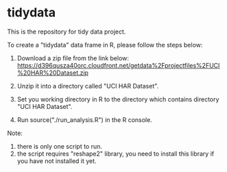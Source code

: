 tidydata
========
This is the repository for tidy data project.

To create a "tidydata" data frame in R, please follow the steps below:

1. Download a zip file from the link below:
https://d396qusza40orc.cloudfront.net/getdata%2Fprojectfiles%2FUCI%20HAR%20Dataset.zip 

2. Unzip it into a directory called "UCI HAR Dataset".

3. Set you working directory in R to the directory which contains directory "UCI HAR Dataset".

4. Run source("./run_analysis.R") in the R console.

Note: 
1. there is only one script to run.
2. the script requires "reshape2" library, you need to install this library if
you have not installed it yet.